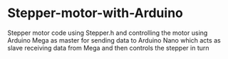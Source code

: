# Stepper-motor-with-Arduino
Stepper motor code using Stepper.h and controlling the motor using Arduino Mega as master for sending data to Arduino Nano which acts as slave receiving data from Mega and then controls the stepper in turn
